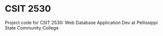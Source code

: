 CSIT 2530
====

Project code for CSIT 2530: Web Database Application Dev at Pellissippi State Community College